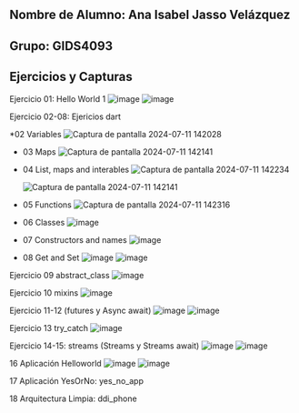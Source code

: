 ## Nombre de Alumno: Ana Isabel Jasso Velázquez

## Grupo: GIDS4093

## Ejercicios y Capturas

Ejercicio 01: Hello World 1
![image](https://github.com/user-attachments/assets/5b5e5aad-cc3f-4e3a-a81c-3cf9639dd2f5)
![image](https://github.com/user-attachments/assets/dcc4b491-c885-4742-82dd-0f7b81191fb4)


Ejercicio 02-08: Ejericios dart

*02 Variables
    ![Captura de pantalla 2024-07-11 142028](https://github.com/user-attachments/assets/985ca4a9-5c5d-4a9f-b880-b62a3ccdb9a6)


* 03 Maps
    ![Captura de pantalla 2024-07-11 142141](https://github.com/user-attachments/assets/70f64e7b-ce0b-4871-9ca0-cfbbcb1ec82c)


* 04 List, maps and interables
   ![Captura de pantalla 2024-07-11 142234](https://github.com/user-attachments/assets/05259a61-645a-4f95-82e5-dfa1566f1105)

   ![Captura de pantalla 2024-07-11 142141](https://github.com/user-attachments/assets/f28de98d-7080-433b-b1d2-575c6399e2e2)


* 05 Functions
    ![Captura de pantalla 2024-07-11 142316](https://github.com/user-attachments/assets/81fb42b1-045d-4318-8927-a43c476ad02d)

* 06 Classes
    ![image](https://github.com/user-attachments/assets/0d130ce0-bab8-4c28-8f81-d4a65123b9e8)

* 07 Constructors and names
    ![image](https://github.com/user-attachments/assets/c3321cbb-612f-4a3a-be99-fdc6384a1525)

* 08 Get and Set
    ![image](https://github.com/user-attachments/assets/b7343f98-e59d-44d3-9da4-d6f99050dad6)
![image](https://github.com/user-attachments/assets/8bbc40a2-47de-4696-8898-9ba37e81c294)



Ejercicio 09 abstract_class
![image](https://github.com/user-attachments/assets/c4a5c9f2-e81e-4f09-bf47-d9c211562847)


Ejercicio 10 mixins
![image](https://github.com/user-attachments/assets/b8248e9e-3b5b-40c1-95d4-d8a9b83bece6)

Ejercicio 11-12 (futures y Async await)
![image](https://github.com/user-attachments/assets/ebc712d2-95e4-4211-8d27-78d21ec039da)
![image](https://github.com/user-attachments/assets/d8d153e4-bd94-4f0d-b3f5-66a19f1427e3)


Ejercicio 13 try_catch 
![image](https://github.com/user-attachments/assets/8dba4e17-b4eb-45d4-ade7-b0966981c377)

Ejercicio 14-15: streams (Streams y Streams await)
![image](https://github.com/user-attachments/assets/571b7d81-aba0-42b6-ad9b-d31a3942e4c0)
![image](https://github.com/user-attachments/assets/f71d3093-9cce-4fdf-b1c6-0c82223c51eb)

16 Aplicación Helloworld 
![image](https://github.com/user-attachments/assets/e5c40571-385c-49ff-96ae-392e070c3da0)
![image](https://github.com/user-attachments/assets/b414bbb8-13ba-4eb1-be29-c45f6c17f522)

17 Aplicación YesOrNo: yes_no_app

18 Arquitectura Limpia: ddi_phone


